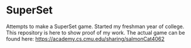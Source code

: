 # SuperSet
Attempts to make a SuperSet game. Started my freshman year of college.
This repository is here to show proof of my work. The actual game can be found here:
https://academy.cs.cmu.edu/sharing/salmonCat4062
